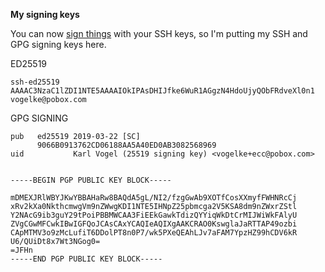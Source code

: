 **My signing keys**

You can now [sign things](https://www.agwa.name/blog/post/ssh_signatures) with
your SSH keys, so I'm putting my SSH and GPG signing keys here.

ED25519

```
ssh-ed25519 AAAAC3NzaC1lZDI1NTE5AAAAIOkIPAsDHIJfke6WuR1AGgzN4HdoUjyQObFRdveXl0n1 vogelke@pobox.com
```

GPG SIGNING

```
pub   ed25519 2019-03-22 [SC]
      9066B0913762CD06188AA5A40ED0AB3082568969
uid           Karl Vogel (25519 signing key) <vogelke+ecc@pobox.com>


-----BEGIN PGP PUBLIC KEY BLOCK-----

mDMEXJRlWBYJKwYBBAHaRw8BAQdA5gL/NI2/fzgGwAb9XOTfCosXXmyfFWHNRcCj
xRv2kXa0NkthcmwgVm9nZWwgKDI1NTE5IHNpZ25pbmcga2V5KSA8dm9nZWxrZStl
Y2NAcG9ib3guY29tPoiPBBMWCAA3FiEEkGawkTdizQYYiqWkDtCrMIJWiWkFAlyU
ZVgCGwMFCwkIBwIGFQoJCAsCAxYCAQIeAQIXgAAKCRAO0KswglaJaRTTAP49ozbi
CApMTMV3o9zMcLufiT6DDolPT8n0P7/wk5PXeQEAhLJv7aFAM7YpzHZ99hCDV6kR
U6/QUiDt8x7Wt3NGog0=
=JFHn
-----END PGP PUBLIC KEY BLOCK-----
```

